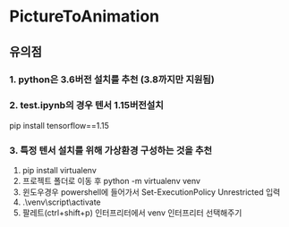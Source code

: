 # PictureToAnimation
 

## 유의점
### 1. python은 3.6버전 설치를 추천 (3.8까지만 지원됨)

### 2. test.ipynb의 경우 텐서 1.15버전설치
pip install tensorflow==1.15

### 3. 특정 텐서 설치를 위해 가상환경 구성하는 것을 추천
1) pip install virtualenv
2) 프로젝트 폴더로 이동 후 python -m virtualenv venv
3) 윈도우경우 powershell에 들어가서 Set-ExecutionPolicy Unrestricted 입력
4) .\venv\script\activate
5) 팔레트(ctrl+shift+p) 인터프리터에서 venv 인터프리터 선택해주기
